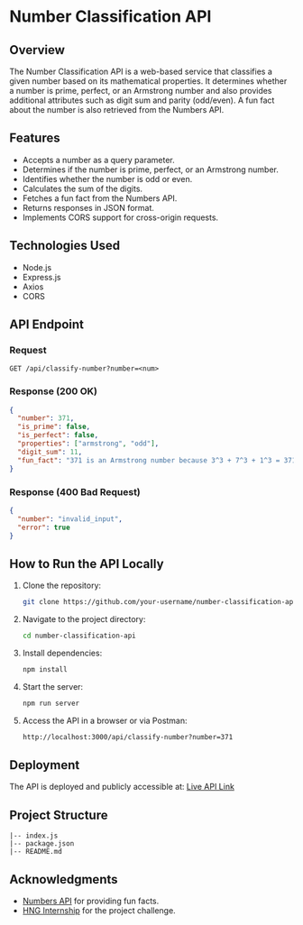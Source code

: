 # Number Classification API

## Overview

The Number Classification API is a web-based service that classifies a given number based on its mathematical properties. It determines whether a number is prime, perfect, or an Armstrong number and also provides additional attributes such as digit sum and parity (odd/even). A fun fact about the number is also retrieved from the Numbers API.

## Features

- Accepts a number as a query parameter.
- Determines if the number is prime, perfect, or an Armstrong number.
- Identifies whether the number is odd or even.
- Calculates the sum of the digits.
- Fetches a fun fact from the Numbers API.
- Returns responses in JSON format.
- Implements CORS support for cross-origin requests.

## Technologies Used

- Node.js
- Express.js
- Axios
- CORS

## API Endpoint

### Request

```text
GET /api/classify-number?number=<num>
```

### Response (200 OK)

```json
{
  "number": 371,
  "is_prime": false,
  "is_perfect": false,
  "properties": ["armstrong", "odd"],
  "digit_sum": 11,
  "fun_fact": "371 is an Armstrong number because 3^3 + 7^3 + 1^3 = 371"
}
```

### Response (400 Bad Request)

```json
{
  "number": "invalid_input",
  "error": true
}
```

## How to Run the API Locally

1. Clone the repository:

   ```sh
   git clone https://github.com/your-username/number-classification-api.git
   ```

2. Navigate to the project directory:

   ```sh
   cd number-classification-api
   ```

3. Install dependencies:

   ```sh
   npm install
   ```

4. Start the server:

   ```sh
   npm run server
   ```

5. Access the API in a browser or via Postman:

   ```sh
   http://localhost:3000/api/classify-number?number=371
   ```

## Deployment

The API is deployed and publicly accessible at:
[Live API Link]()

## Project Structure

```text
|-- index.js
|-- package.json
|-- README.md
```

## Acknowledgments

- [Numbers API](http://numbersapi.com) for providing fun facts.
- [HNG Internship](https://hng.tech) for the project challenge.
